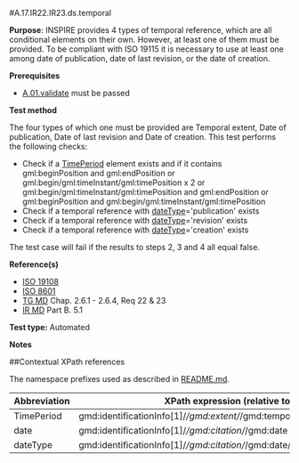 #A.17.IR22.IR23.ds.temporal

**Purpose**: INSPIRE provides 4 types of temporal reference, which are all conditional elements on their own. However, at least one of them must be provided. To be compliant with ISO 19115 it is necessary to use at least one among date of publication, date of last revision, or the date of creation.

**Prerequisites**
* [A.01.validate](A.01.validate.md) must be passed

**Test method**

The four types of which one must be provided are Temporal extent, Date of publication, Date of last revision and Date of creation. This test performs the following checks:
* Check if a [TimePeriod](#period) element exists and if it contains gml:beginPosition and gml:endPosition or gml:begin/gml:timeInstant/gml:timePosition x 2 or gml:begin/gml:timeInstant/gml:timePosition and gml:endPosition or gml:beginPosition and gml:begin/gml:timeInstant/gml:timePosition
* Check if a temporal reference with [dateType](#dateType)='publication' exists
* Check if a temporal reference with [dateType](#dateType)='revision' exists
* Check if a temporal reference with [dateType](#dateType)='creation' exists

The test case will fail if the results to steps 2, 3 and 4 all equal false.

**Reference(s)**

* [ISO 19108](README.md#ref_ISO_19108)
* [ISO 8601](README.md#ref_ISO_8601)
* [TG MD](./README.md#ref_TG_MD) Chap. 2.6.1 - 2.6.4, Req 22 & 23
* [IR MD](README.md#ref_IR_MD) Part B. 5.1

**Test type:** Automated

**Notes**

##Contextual XPath references

The namespace prefixes used as described in [README.md](./README.md#namespaces).

Abbreviation                                   |  XPath expression (relative to gmd:MD_Metadata)
-----------------------------------------------| -------------------------------------------------------------------------
<a name="period"></a> TimePeriod   | gmd:identificationInfo[1]/*/gmd:extent/*/gmd:temporalElement/*/gmd:extent/gml:TimePeriod
<a name="date"></a> date   | gmd:identificationInfo[1]/*/gmd:citation/*/gmd:date
<a name="dateType"></a> dateType   | gmd:identificationInfo[1]/*/gmd:citation/*/gmd:date/*/gmd:dateType
